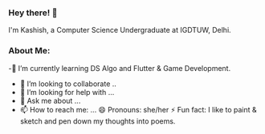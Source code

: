 ### Hey there! 👋
I'm Kashish, a Computer Science Undergraduate at IGDTUW, Delhi.


### About Me:
-🌱 I’m currently learning DS Algo and Flutter & Game Development.
- 👯 I’m looking to collaborate ..
- 🤔 I’m looking for help with ...
- 💬 Ask me about ...
- 📫 How to reach me: ...
😄 Pronouns: she/her
⚡ Fun fact: I like to paint & sketch and pen down my thoughts into poems.
